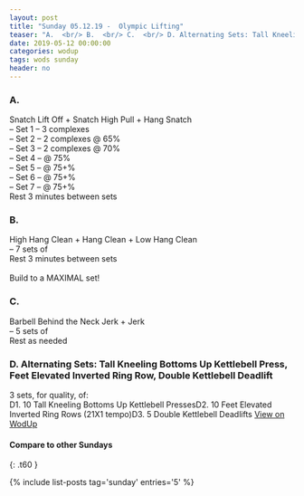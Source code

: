 ```yaml
---
layout: post
title: "Sunday 05.12.19 -  Olympic Lifting"
teaser: "A.  <br/> B.  <br/> C.  <br/> D. Alternating Sets: Tall Kneeling Bottoms Up Kettlebell Press, Feet Elevated Inverted Ring Row, Double Kettlebell Deadlift"
date: 2019-05-12 00:00:00
categories: wodup
tags: wods sunday
header: no
---
```



<h3>A.  </h3>
Snatch Lift Off + Snatch High Pull + Hang Snatch<br/>– Set 1 – 3 complexes <br/>– Set 2 – 2 complexes  @ 65%<br/>– Set 3 – 2 complexes  @ 70%<br/>– Set 4 –  @ 75%<br/>– Set 5 –  @ 75+%<br/>– Set 6 –  @ 75+%<br/>– Set 7 –  @ 75+%<br/>Rest 3 minutes between sets<br/>
<h3>B.  </h3>
High Hang Clean + Hang Clean + Low Hang Clean<br/>– 7 sets of <br/>Rest 3 minutes between sets<br/><br/>Build to a MAXIMAL set!
<h3>C.  </h3>
Barbell Behind the Neck Jerk + Jerk<br/>– 5 sets of <br/>Rest as needed<br/>
<h3>D. Alternating Sets: Tall Kneeling Bottoms Up Kettlebell Press, Feet Elevated Inverted Ring Row, Double Kettlebell Deadlift</h3>
3 sets, for quality,  of:<br/>D1. 10 Tall Kneeling Bottoms Up Kettlebell PressesD2. 10 Feet Elevated Inverted Ring Rows (21X1 tempo)D3. 5 Double Kettlebell Deadlifts
<a href="https://www.wodup.com/gyms/asphodel/wods/16320" target="blank">View on WodUp</a>


#### Compare to other Sundays
{: .t60 }

{% include list-posts tag='sunday' entries='5' %}